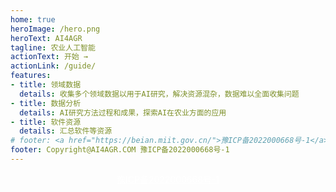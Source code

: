 ```yaml
---
home: true
heroImage: /hero.png
heroText: AI4AGR
tagline: 农业人工智能
actionText: 开始 →
actionLink: /guide/
features:
- title: 领域数据
  details: 收集多个领域数据以用于AI研究，解决资源混杂，数据难以全面收集问题
- title: 数据分析
  details: AI研究方法过程和成果，探索AI在农业方面的应用
- title: 软件资源
  details: 汇总软件等资源
# footer: <a href="https://beian.miit.gov.cn/">豫ICP备2022000668号-1</a>
footer: Copyright@AI4AGR.COM 豫ICP备2022000668号-1 
---
```


<center><a style="color:white" href="https://beian.miit.gov.cn/">豫ICP备2022000668号-1</a></center>
